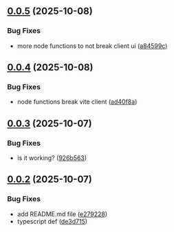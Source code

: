 ## [0.0.5](https://github.com/wowjob/wowjob-ui/compare/v0.0.4...v0.0.5) (2025-10-08)


### Bug Fixes

* more node functions to not break client ui ([a84599c](https://github.com/wowjob/wowjob-ui/commit/a84599c064375ba7cdd2a13f0aa49010d3db83ce))

## [0.0.4](https://github.com/wowjob/wowjob-ui/compare/v0.0.3...v0.0.4) (2025-10-08)


### Bug Fixes

* node functions break vite client ([ad40f8a](https://github.com/wowjob/wowjob-ui/commit/ad40f8a57e8d6dd6a0e92ea35ce15efcbfad31a7))

## [0.0.3](https://github.com/wowjob/wowjob-ui/compare/v0.0.2...v0.0.3) (2025-10-07)


### Bug Fixes

* is it working? ([926b563](https://github.com/wowjob/wowjob-ui/commit/926b56345b36d79c81fed28bc6423eda9f98c5e5))

## [0.0.2](https://github.com/wowjob/wowjob-ui/compare/v0.0.1...v0.0.2) (2025-10-07)


### Bug Fixes

* add README.md file ([e279228](https://github.com/wowjob/wowjob-ui/commit/e27922867aa52cb34f087bcb43d17f42a413a170))
* typescript def ([de3d715](https://github.com/wowjob/wowjob-ui/commit/de3d715c0aa9c1d4bd51b0236875272c6fb17a11))
